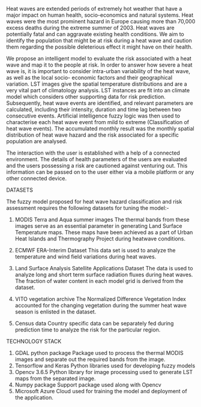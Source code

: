 Heat waves are extended periods of extremely hot weather that have a major impact on human health, socio-economics and natural systems. Heat waves were the most prominent hazard in Europe causing more than 70,000 excess deaths during the extreme summer of 2003. Heat waves are potentially fatal and can aggravate existing health conditions. We aim to identify the population that might be at risk during a heat wave and caution them regarding the possible deleterious effect it might have on their health.

We propose an intelligent model to evaluate the risk associated with a heat wave and map it to the people at risk. In order to answer how severe a heat wave is, it is important to consider intra-urban variability of the heat wave, as well as the local socio- economic factors and their geographical variation. LST images give the spatial temperature distributions and are a very vital part of climatology analysis. LST instances are fit into an climate model which considers other supporting data for risk prediction. Subsequently, heat wave events are identified, and relevant parameters are calculated, including their intensity, duration and time lag between two consecutive events. Artificial intelligence fuzzy logic was then used to characterise each heat wave event from mild to extreme (Classification of heat wave events). The accumulated monthly result was the monthly spatial distribution of heat wave hazard and the risk associated for a specific population are analysed.

The interaction with the user is established with a help of a connected environment. The details of health parameters of the users are evaluated and the users possessing a risk are cautioned against venturing out. This information can be passed on to the user either via a mobile platform or any other connected device.

DATASETS

The fuzzy model proposed for heat wave hazard classification and risk assessment requires the following datasets for tuning the model:-
1.	MODIS Terra and Aqua summer images
The thermal bands from these images serve as an essential parameter in generating Land Surface Temperature maps. These maps have been achieved as a part of Urban Heat Islands and Thermography Project during heatwave conditions.

2.	ECMWF ERA-Interim Dataset
This data set is used to analyze the temperature and wind field variations during heat waves.

3.	Land Surface Analysis Satellite Applications Dataset
The data is used to analyze long and short term surface radiation fluxes during heat waves. The fraction of water content in each model grid is derived from the dataset.

4.	VITO vegetation archive
The Normalized Difference Vegetation Index accounted for the changing vegetation during the summer heat wave season is enlisted in the dataset.

5.	Census data
Country specific data can be separately fed during prediction time to analyze the risk for the particular region.





TECHNOLOGY STACK

1.	GDAL python package
Package used to process the thermal MODIS images and separate out the required bands from the image.
2.	Tensorflow and Keras
Python libraries used for developing fuzzy models
3.	Opencv 3.6.5
Python library for image processing used to generate LST maps from the separated image.
4.	Numpy package
Support package used along with Opencv
5.	Microsoft Azure
Cloud used for training the model and deployment of the application.
